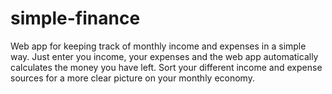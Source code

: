 # simple-finance
Web app for keeping track of monthly income and expenses in a simple way. Just enter you income, your expenses and the web app automatically calculates the money you have left. Sort your different income and expense sources for a more clear picture on your monthly economy. 

